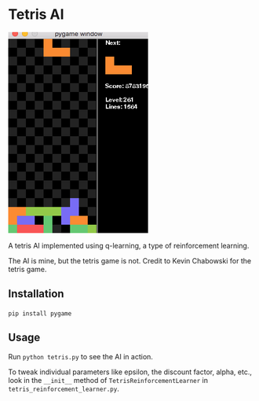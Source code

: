 # Tetris AI

![Tetris AI GIF](./tetris_ai.GIF)

A tetris AI implemented using q-learning, a type of reinforcement learning.

The AI is mine, but the tetris game is not.  Credit to Kevin Chabowski for the tetris game.

## Installation

`pip install pygame`

## Usage

Run `python tetris.py` to see the AI in action.

To tweak individual parameters like epsilon, the discount factor, alpha, etc., look in the `__init__` method of `TetrisReinforcementLearner` in `tetris_reinforcement_learner.py`.
